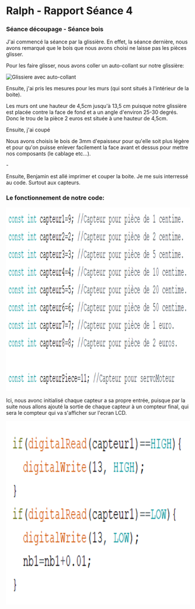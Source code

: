<h1>Ralph - Rapport Séance 4</h1>	

<h3>Séance découpage - Séance bois </h3>

<p> J'ai commencé la séance par la glissière. En effet, la séance dernière, nous avons remarqué que le bois que nous avons choisi ne laisse pas les pièces glisser.</p>
<p> Pour les faire glisser, nous avons coller un auto-collant sur notre glissière:</p>
<img src="../../Images/Glissiere_fini.png" alt="Glissiere avec auto-collant" height="500"/></p>

<p> Ensuite, j'ai pris les mesures pour les murs (qui sont situés à l'intérieur de la boite).</p>
<p> Les murs ont une hauteur de 4,5cm jusqu'à 13,5 cm puisque notre glissière est placée contre la face de fond et a un angle d'environ 25-30 degrés. Donc le trou de la pièce 2 euros est située à une hauteur de 4,5cm.</p> 


<p> Ensuite, j'ai coupé</p>
<p> Nous avons choisis le bois de 3mm d'epaisseur pour qu'elle soit plus légère et pour qu'on puisse enlever facilement la face avant et dessus pour mettre nos composants (le cablage etc...).</p>
<p> - </p>
<p> Ensuite, Benjamin est allé imprimer et couper la boite. Je me suis interressé au code. Surtout aux capteurs. </p>

<h3> Le fonctionnement de notre code: </h3>
<img src="../../Images/CodeCapteur1.png" alt="Initialisation capteurs" height="500"/></p>
<p>Ici, nous avonc initialisé chaque capteur a sa propre entrée, puisque par la suite nous allons ajouté la sortie de chaque capteur à un compteur final, qui sera le compteur qui va s'afficher sur l'ecran LCD.</p>
<img src="../../Images/CodeCapteur2.png" alt="Ajout aux compteurs individuels" height="500"/></p>

